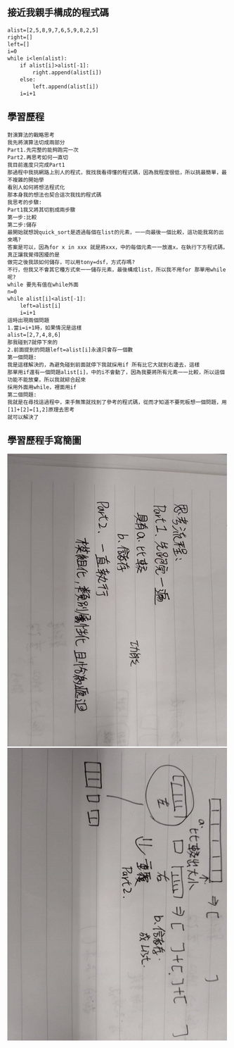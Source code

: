 接近我親手構成的程式碼
------
    alist=[2,5,8,9,7,6,5,9,8,2,5]
    right=[]
    left=[]
    i=0
    while i<len(alist):
        if alist[i]>alist[-1]:
            right.append(alist[i])
        else:
            left.append(alist[i])
        i=i+1
學習歷程
------
    對演算法的戰略思考
    我先將演算法切成兩部分
    Part1.先完整的能夠跑完一次
    Part2.再思考如何一直切
    我目前進度只完成Part1
    那過程中我挑網路上別人的程式，我找我看得懂的程式碼，因為我程度很低，所以挑最簡單，最不複雜的開始學
    看別人如何將想法程式化
    那本身我的想法也契合這次我找的程式碼
    我思考的步驟:
    Part1我又將其切割成兩步驟
    第一步:比較
    第二步:儲存
    最開始就想說quick_sort是透過每個在list的元素，一一向最後一個比較，這功能我寫的出來嗎?
    答案是可以，因為for x in xxx 就是將xxx，中的每個元素一一放進x，在執行下方程式碼，真正讓我覺得困擾的是
    做完之後我該如何儲存，可以用tony=dsf，方式存嗎?
    不行，但我又不會其它種方式來一一儲存元素，最後構成list，所以我不用for 那單用while呢?
    while 要先有值在while外面
    n=0 
    while alist[i]<alist[-1]:
	    left=alist[i]
	    i=i+1
    這時出現兩個問題
    1.當i=i+1時，如果情況是這樣
    alist=[2,7,4,8,6]
    那我碰到7就停下來的
    2.前面提到的問題left=alist[i]永遠只會存一個數
    第一個問題:
    我是這樣解決的，為避免碰到前面就停下我就採用if 所有比它大就到右邊去，這樣
    那單用if還有一個問題alist[i]，中的i不會動了，因為我要將所有元素一一比較，所以這個功能不能放棄，所以我就綜合起來
    採用外面用while，裡面用if
    第二個問題:
    我就是在尋找這過程中，束手無策就找到了參考的程式碼，從而才知道不要死板想一個問題，用[1]+[2]=[1,2]原理去思考
    就可以解決了
學習歷程手寫簡圖
------
![image](867.jpg)
![image](868.jpg)
